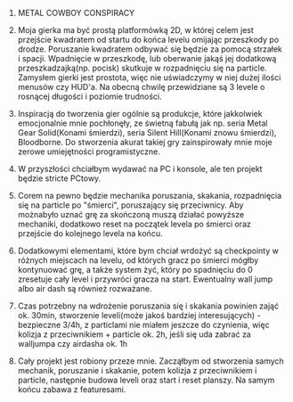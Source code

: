 1. METAL COWBOY CONSPIRACY

2. Moja gierka ma być prostą platformówką 2D, w której celem jest przejście kwadratem od startu do końca levelu omijając przeszkody po drodze.
   Poruszanie kwadratem odbywać się będzie za pomocą strzałek i spacji.
   Wpadnięcie w przeszkodę, lub oberwanie jakąś jej dodatkową przeszkadzajką(np. pocisk) skutkuje w rozpadnięciu się na particle.
   Zamysłem gierki jest prostota, więc nie uświadczymy w niej dużej ilości menusów czy HUD'a.
   Na obecną chwilę przewidziane są 3 levele o rosnącej długości i poziomie trudności.

3. Inspiracją do tworzenia gier ogólnie są produkcje, które jakkolwiek emocjonalnie mnie pochłonęły, ze świetną fabułą
   jak np. seria Metal Gear Solid(Konami śmierdzi), seria Silent Hill(Konami znowu śmierdzi), Bloodborne. Do stworzenia akurat takiej gry zainspirowały mnie moje
   zerowe umiejętności programistyczne.

4. W przyszłości chciałbym wydawać na PC i konsole, ale ten projekt będzie stricte PCtowy.

5. Corem na pewno będzie mechanika poruszania, skakania, rozpadnięcia się na particle po "śmierci", poruszający się przeciwnicy.
   Aby możnabyło uznać grę za skończoną muszą działać powyższe mechaniki, dodatkowo reset na początek levela po śmierci
   oraz przejście do kolejnego levela na końcu.
   
6. Dodatkowymi elementami, które bym chciał wrdożyć są checkpointy w różnych miejscach na levelu, od których gracz po śmierci 
   mógłby kontynuować grę, a także system żyć, który po spadnięciu do 0 zresetuje cały level i przywróci gracza na start.
   Ewentualny wall jump albo air dash są również rozważane.
   
7. Czas potrzebny na wdrożenie poruszania się i skakania powinien zająć ok. 30min, stworzenie leveli(może jakoś bardziej interesujących) - bezpieczne 
   3/4h, z particlami nie miałem jeszcze do czynienia, więc kolizja z przeciwnikiem + particle ok. 2h, jeśli się uda zabrać za walljumpa czy airdasha
   ok. 1h

8. Cały projekt jest robiony przeze mnie. Zacząłbym od stworzenia samych mechanik, poruszanie i skakanie, potem kolizja z przeciwnikiem i particle,
   następnie budowa leveli oraz start i reset planszy. Na samym końcu zabawa z featuresami.
